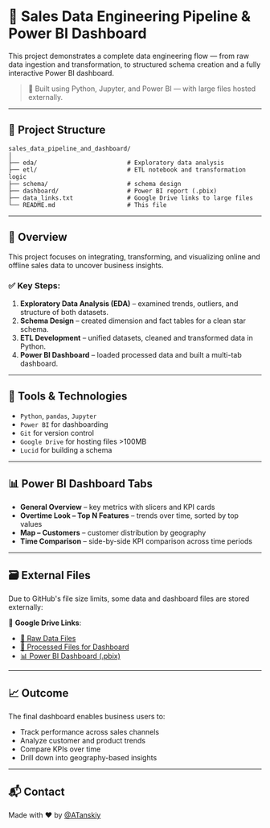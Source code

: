 # 🧪 Sales Data Engineering Pipeline & Power BI Dashboard

This project demonstrates a complete data engineering flow — from raw data ingestion and transformation, to structured schema creation and a fully interactive Power BI dashboard.

> 🚀 Built using Python, Jupyter, and Power BI — with large files hosted externally.

---

## 📁 Project Structure

```
sales_data_pipeline_and_dashboard/
│
├── eda/                         # Exploratory data analysis
├── etl/                         # ETL notebook and transformation logic
├── schema/                      # schema design
├── dashboard/                   # Power BI report (.pbix)
├── data_links.txt               # Google Drive links to large files
└── README.md                    # This file
```

---

## 📌 Overview

This project focuses on integrating, transforming, and visualizing online and offline sales data to uncover business insights.

### ✅ Key Steps:

1. **Exploratory Data Analysis (EDA)** – examined trends, outliers, and structure of both datasets.
2. **Schema Design** – created dimension and fact tables for a clean star schema.
3. **ETL Development** – unified datasets, cleaned and transformed data in Python.
4. **Power BI Dashboard** – loaded processed data and built a multi-tab dashboard.

---

## 🔧 Tools & Technologies

- `Python`, `pandas`, `Jupyter`
- `Power BI` for dashboarding
- `Git` for version control
- `Google Drive` for hosting files >100MB
- `Lucid` for building a schema

---

## 📊 Power BI Dashboard Tabs

- **General Overview** – key metrics with slicers and KPI cards
- **Overtime Look – Top N Features** – trends over time, sorted by top values
- **Map – Customers** – customer distribution by geography
- **Time Comparison** – side-by-side KPI comparison across time periods

---

## 🗃️ External Files

Due to GitHub's file size limits, some data and dashboard files are stored externally:

📁 **Google Drive Links**:  
- [📂 Raw Data Files](https://drive.google.com/drive/folders/1y32_yBZ7Jt886quNa23Fv18d1_yLPGQj?usp=sharing)  
- [📂 Processed Files for Dashboard](https://drive.google.com/drive/folders/1jdFFmQfAYFmaZvtysEJ_QzTMIvnVV-7c?usp=sharing)  
- [📊 Power BI Dashboard (.pbix)](https://drive.google.com/drive/folders/18etv8fZimipV4F7CzecVuoV_ZtyOwCtA?usp=sharing)

---

## 📈 Outcome

The final dashboard enables business users to:
- Track performance across sales channels
- Analyze customer and product trends
- Compare KPIs over time
- Drill down into geography-based insights

---

## 📬 Contact

Made with ❤️ by [@ATanskiy](https://github.com/ATanskiy)
